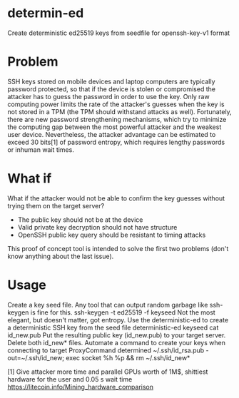 # determin-ed
Create deterministic ed25519 keys from seedfile for openssh-key-v1 format

Problem
=======
SSH keys stored on mobile devices and laptop computers are typically password protected, so that if the device is stolen or compromised the attacker has to guess the password in order to use the key. Only raw computing power limits the rate of the attacker's guesses when the key is not stored in a TPM (the TPM should withstand attacks as well). Fortunately, there are new password strengthening mechanisms, which try to minimize the computing gap between the most powerful attacker and the weakest user device. Nevertheless, the attacker advantage can be estimated to exceed 30 bits[1] of password entropy, which requires lengthy passwords or inhuman wait times.

What if
=======
What if the attacker would not be able to confirm the key guesses without trying them on the target server?

 - The public key should not be at the device
 - Valid private key decryption should not have structure
 - OpenSSH public key query should be resistant to timing attacks

This proof of concept tool is intended to solve the first two problems (don't know anything about the last issue).

Usage
=====
Create a key seed file.
Any tool that can output random garbage like ssh-keygen is fine for this.
  ssh-keygen -t ed25519 -f keyseed
Not the most elegant, but doesn't matter, got entropy.
Use the deterministic-ed to create a deterministic SSH key from the seed file
  deterministic-ed keyseed
  cat id_new.pub
Put the resulting public key (id_new.pub) to your target server. Delete both id_new* files.
Automate a command to create your keys when connecting to target
ProxyCommand determined ~/.ssh/id_rsa.pub -out=~/.ssh/id_new; exec socket %h %p && rm ~/.ssh/id_new*


[1] Give attacker more time and parallel GPUs worth of 1M$, shittiest hardware for the user and 0.05 s wait time  https://litecoin.info/Mining_hardware_comparison
